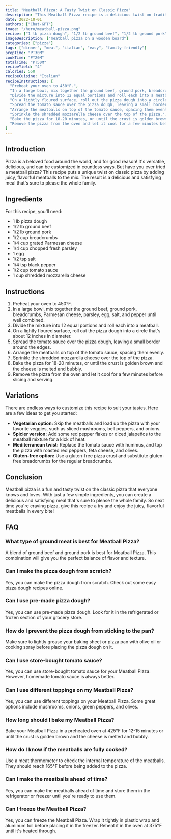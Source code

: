 ```yaml
---
title: "Meatball Pizza: A Tasty Twist on Classic Pizza"
description: "This Meatball Pizza recipe is a delicious twist on traditional pizza. With juicy meatballs, zesty tomato sauce, and gooey cheese, it's sure to be a crowd-pleaser!"
date: 2022-10-01
authors: ["Chat-GPT"]
image: "/hero/meatball-pizza.png"
recipe: ["1 lb pizza dough", "1/2 lb ground beef", "1/2 lb ground pork", "1/2 cup breadcrumbs", "1/4 cup grated Parmesan cheese", "1/4 cup chopped fresh parsley", "1 egg", "1/2 tsp salt", "1/4 tsp black pepper", "1/2 cup tomato sauce", "1 cup shredded mozzarella cheese"]
imageDescription: ["meatball pizza on a wooden board"]
categories: ["pizza"]
tags: ["dinner", "meat", "italian", "easy", "family-friendly"]
prepTime: "PT30M"
cookTime: "PT20M"
totalTime: "PT50M"
recipeYield: "4"
calories: 550
recipeCuisine: "Italian"
recipeInstructions: [
  "Preheat your oven to 450°F.",
  "In a large bowl, mix together the ground beef, ground pork, breadcrumbs, Parmesan cheese, parsley, egg, salt, and pepper until well combined.",
  "Divide the mixture into 12 equal portions and roll each into a meatball.",
  "On a lightly floured surface, roll out the pizza dough into a circle that's about 12 inches in diameter.",
  "Spread the tomato sauce over the pizza dough, leaving a small border around the edges.",
  "Arrange the meatballs on top of the tomato sauce, spacing them evenly.",
  "Sprinkle the shredded mozzarella cheese over the top of the pizza.",
  "Bake the pizza for 18-20 minutes, or until the crust is golden brown and the cheese is melted and bubbly.",
  "Remove the pizza from the oven and let it cool for a few minutes before slicing and serving."
]
---
```


## Introduction

Pizza is a beloved food around the world, and for good reason! It's versatile, delicious, and can be customized in countless ways. But have you ever tried a meatball pizza? This recipe puts a unique twist on classic pizza by adding juicy, flavorful meatballs to the mix. The result is a delicious and satisfying meal that's sure to please the whole family.

## Ingredients

For this recipe, you'll need:

- 1 lb pizza dough
- 1/2 lb ground beef
- 1/2 lb ground pork
- 1/2 cup breadcrumbs
- 1/4 cup grated Parmesan cheese
- 1/4 cup chopped fresh parsley
- 1 egg
- 1/2 tsp salt
- 1/4 tsp black pepper
- 1/2 cup tomato sauce
- 1 cup shredded mozzarella cheese

## Instructions

1. Preheat your oven to 450°F.
2. In a large bowl, mix together the ground beef, ground pork, breadcrumbs, Parmesan cheese, parsley, egg, salt, and pepper until well combined.
3. Divide the mixture into 12 equal portions and roll each into a meatball.
4. On a lightly floured surface, roll out the pizza dough into a circle that's about 12 inches in diameter.
5. Spread the tomato sauce over the pizza dough, leaving a small border around the edges.
6. Arrange the meatballs on top of the tomato sauce, spacing them evenly.
7. Sprinkle the shredded mozzarella cheese over the top of the pizza.
8. Bake the pizza for 18-20 minutes, or until the crust is golden brown and the cheese is melted and bubbly.
9. Remove the pizza from the oven and let it cool for a few minutes before slicing and serving.

## Variations

There are endless ways to customize this recipe to suit your tastes. Here are a few ideas to get you started:

- **Vegetarian option:** Skip the meatballs and load up the pizza with your favorite veggies, such as sliced mushrooms, bell peppers, and onions.
- **Spicier version:** Add some red pepper flakes or diced jalapeños to the meatball mixture for a kick of heat.
- **Mediterranean twist:** Replace the tomato sauce with hummus, and top the pizza with roasted red peppers, feta cheese, and olives.
- **Gluten-free option:** Use a gluten-free pizza crust and substitute gluten-free breadcrumbs for the regular breadcrumbs.

## Conclusion

Meatball pizza is a fun and tasty twist on the classic pizza that everyone knows and loves. With just a few simple ingredients, you can create a delicious and satisfying meal that's sure to please the whole family. So next time you're craving pizza, give this recipe a try and enjoy the juicy, flavorful meatballs in every bite!

## FAQ

### What type of ground meat is best for Meatball Pizza?

A blend of ground beef and ground pork is best for Meatball Pizza. This combination will give you the perfect balance of flavor and texture.

### Can I make the pizza dough from scratch?

Yes, you can make the pizza dough from scratch. Check out some easy pizza dough recipes online.

### Can I use pre-made pizza dough?

Yes, you can use pre-made pizza dough. Look for it in the refrigerated or frozen section of your grocery store.

### How do I prevent the pizza dough from sticking to the pan?

Make sure to lightly grease your baking sheet or pizza pan with olive oil or cooking spray before placing the pizza dough on it.

### Can I use store-bought tomato sauce?

Yes, you can use store-bought tomato sauce for your Meatball Pizza. However, homemade tomato sauce is always better.

### Can I use different toppings on my Meatball Pizza?

Yes, you can use different toppings on your Meatball Pizza. Some great options include mushrooms, onions, green peppers, and olives.

### How long should I bake my Meatball Pizza?

Bake your Meatball Pizza in a preheated oven at 425°F for 12-15 minutes or until the crust is golden brown and the cheese is melted and bubbly.

### How do I know if the meatballs are fully cooked?

Use a meat thermometer to check the internal temperature of the meatballs. They should reach 165°F before being added to the pizza.

### Can I make the meatballs ahead of time?

Yes, you can make the meatballs ahead of time and store them in the refrigerator or freezer until you're ready to use them.

### Can I freeze the Meatball Pizza?

Yes, you can freeze the Meatball Pizza. Wrap it tightly in plastic wrap and aluminum foil before placing it in the freezer. Reheat it in the oven at 375°F until it's heated through.